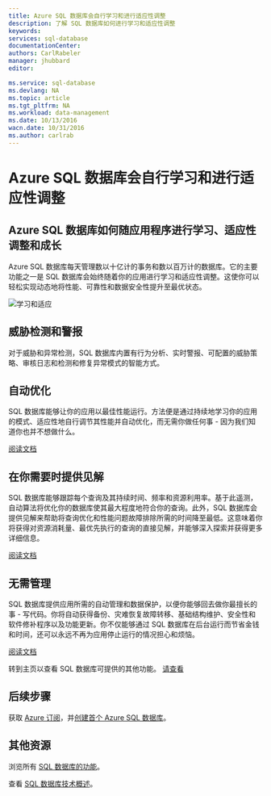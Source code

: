 ```yaml
---
title: Azure SQL 数据库会自行学习和进行适应性调整
description: 了解 SQL 数据库如何进行学习和适应性调整
keywords: 
services: sql-database
documentationCenter: 
authors: CarlRabeler
manager: jhubbard
editor: 

ms.service: sql-database
ms.devlang: NA
ms.topic: article
ms.tgt_pltfrm: NA
ms.workload: data-management
ms.date: 10/13/2016
wacn.date: 10/31/2016
ms.author: carlrab
---
```


# Azure SQL 数据库会自行学习和进行适应性调整

## Azure SQL 数据库如何随应用程序进行学习、适应性调整和成长

Azure SQL 数据库每天管理数以十亿计的事务和数以百万计的数据库。它的主要功能之一是 SQL 数据库会始终随着你的应用进行学习和适应性调整。这使你可以轻松实现动态地将性能、可靠性和数据安全性提升至最优状态。

![学习和适应](./media/sql-database-learn-and-adapt/sql-database-learn-and-adapt.png)

## 威胁检测和警报  
对于威胁和异常检测，SQL 数据库内置有行为分析、实时警报、可配置的威胁策略、审核日志和检测和修复异常模式的智能方式。

## 自动优化
SQL 数据库能够让你的应用以最佳性能运行。方法便是通过持续地学习你的应用的模式、适应性地自行调节其性能并自动优化，而无需你做任何事 - 因为我们知道你也并不想做什么。

[阅读文档](http://go.microsoft.com/fwlink/?LinkID=787566)

## 在你需要时提供见解
SQL 数据库能够跟踪每个查询及其持续时间、频率和资源利用率。基于此遥测，自动算法将优化你的数据库使其最大程度地符合你的查询。此外，SQL 数据库会提供见解来帮助将查询优化和性能问题故障排除所需的时间降至最低。这意味着你将获得对资源消耗量、最优先执行的查询的直接见解，并能够深入探索并获得更多详细信息。

[阅读文档](http://go.microsoft.com/fwlink/?LinkID=787567)

## 无需管理
SQL 数据库提供应用所需的自动管理和数据保护，以便你能够回去做你最擅长的事 - 写代码。你将自动获得备份、灾难恢复故障转移、基础结构维护、安全性和软件修补程序以及功能更新。你不仅能够通过 SQL 数据库在后台运行而节省金钱和时间，还可以永远不再为应用停止运行的情况担心和烦恼。

[阅读文档](http://go.microsoft.com/fwlink/?LinkID=787568)

转到主页以查看 SQL 数据库可提供的其他功能。
[请查看](https://www.azure.cn/home/features/sql-database/)

## 后续步骤

获取 [Azure 订阅](https://www.azure.cn/pricing/1rmb-trial)，并[创建首个 Azure SQL 数据库](./sql-database-get-started.md)。

## 其他资源

浏览所有 [SQL 数据库的功能](https://www.azure.cn/home/features/sql-database/)。
 
查看 [SQL 数据库技术概述](./sql-database-technical-overview.md)。

<!---HONumber=Mooncake_1024_2016-->